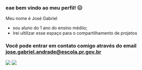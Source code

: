 ### eae bem vindo ao meu perfil! 😑

Meu nome é José Gabriel
- sou aluno do 1 ano do ensino médiio;
- Irei ultilizar esse espaço para o compartilhamento de projetos

 ### Você pode entrar em contato comigo através do email jose.gabriel.andrade@escola.pr.gov.br

  ![](https://media.tenor.com/ev_fnE75yV8AAAAC/daft-punk.gif) ![](https://media.tenor.com/IMo5BKgfRx8AAAAC/serj-serj-tankian.gif)
